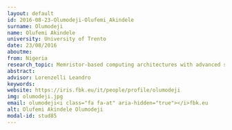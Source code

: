 ```yaml
---
layout: default 
id: 2016-08-23-Olumodeji-Olufemi_Akindele
surname: Olumodeji
name: Olufemi Akindele
university: University of Trento
date: 23/08/2016
aboutme: 
from: Nigeria
research_topic: Memristor-based computing architectures with advanced signal processing capabilities
abstract: 
advisor: Lorenzelli Leandro
keywords: 
website: https://iris.fbk.eu/it/people/profile/olumodeji
img: olumodeji.jpg
email: olumodeji<i class="fa fa-at" aria-hidden="true"></i>fbk.eu
alt: Olufemi Akindele Olumodeji
modal-id: stud85
---
```

